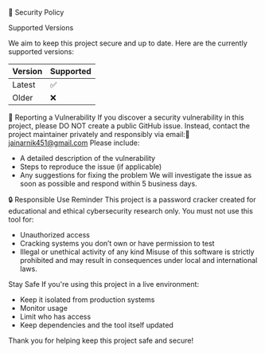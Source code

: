  🔐 Security Policy

 Supported Versions

We aim to keep this project secure and up to date. Here are the currently supported versions:

| Version | Supported |
|---------|-----------|
| Latest  | ✅        |
| Older   | ❌        |


 📢 Reporting a Vulnerability
If you discover a security vulnerability in this project, please DO NOT create a public GitHub issue.
Instead, contact the project maintainer privately and responsibly via email:📧 jainarnik451@gmail.com
Please include:
- A detailed description of the vulnerability
- Steps to reproduce the issue (if applicable)
- Any suggestions for fixing the problem
We will investigate the issue as soon as possible and respond within 5 business days.

🔒 Responsible Use Reminder
This project is a password cracker created for educational and ethical cybersecurity research only.
You must not use this tool for:
- Unauthorized access
- Cracking systems you don’t own or have permission to test
- Illegal or unethical activity of any kind
Misuse of this software is strictly prohibited and may result in consequences under local and international laws.

 Stay Safe
If you're using this project in a live environment:
- Keep it isolated from production systems
- Monitor usage
- Limit who has access
- Keep dependencies and the tool itself updated

Thank you for helping keep this project safe and secure! 
